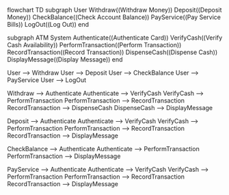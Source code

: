 flowchart TD
  subgraph User
    Withdraw((Withdraw Money))
    Deposit((Deposit Money))
    CheckBalance((Check Account Balance))
    PayService((Pay Service Bills))
    LogOut((Log Out))
  end
  
  subgraph ATM System
    Authenticate((Authenticate Card))
    VerifyCash((Verify Cash Availability))
    PerformTransaction((Perform Transaction))
    RecordTransaction((Record Transaction))
    DispenseCash((Dispense Cash))
    DisplayMessage((Display Message))
  end
  
  User --> Withdraw
  User --> Deposit
  User --> CheckBalance
  User --> PayService
  User --> LogOut
  
  Withdraw --> Authenticate
  Authenticate --> VerifyCash
  VerifyCash --> PerformTransaction
  PerformTransaction --> RecordTransaction
  RecordTransaction --> DispenseCash
  DispenseCash --> DisplayMessage
  
  Deposit --> Authenticate
  Authenticate --> VerifyCash
  VerifyCash --> PerformTransaction
  PerformTransaction --> RecordTransaction
  RecordTransaction --> DisplayMessage
  
  CheckBalance --> Authenticate
  Authenticate --> PerformTransaction
  PerformTransaction --> DisplayMessage
  
  PayService --> Authenticate
  Authenticate --> VerifyCash
  VerifyCash --> PerformTransaction
  PerformTransaction --> RecordTransaction
  RecordTransaction --> DisplayMessage